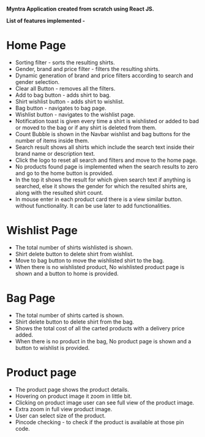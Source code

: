 

**Myntra Application created from scratch using React JS.**

**List of features implemented -**

# Home Page
* Sorting filter - sorts the resulting shirts.
* Gender, brand and price filter - filters the resulting shirts.
* Dynamic generation of brand and price filters according to search and gender selection.
* Clear all Button - removes all the filters.
* Add to bag button - adds shirt to bag.
* Shirt wishlist button - adds shirt to wishlist.
* Bag button - navigates to bag page.
* Wishlist button - navigates to the wishlist page.
* Notification toast is given every time a shirt is wishlisted or added to bad or moved to the bag or if any shirt is deleted from them.
* Count Bubble is shown in the Navbar wishlist and bag buttons for the number of items inside them.
* Search result shows all shirts which include the search text inside their brand name or description text.
* Click the logo to reset all search and filters and move to the home page.
* No products found page is implemented when the search results to zero and go to the home button is provided.
* In the top it shows the result for which given search text if anything is searched, else it shows the gender for which the resulted shirts are, along with the resulted shirt count.
* In mouse enter in each product card there is a view similar button. without functionality. It can be use later to add functionalities. 

# Wishlist Page
* The total number of shirts wishlisted is shown.
* Shirt delete button to delete shirt from wishlist.
* Move to bag button to move the wishlisted shirt to the bag.
* When there is no wishlisted product, No wishlisted product page is shown and a button to home is provided.

# Bag Page
* The total number of shirts carted is shown.
* Shirt delete button to delete shirt from the bag.
* Shows the total cost of all the carted products with a delivery price added.
* When there is no product in the bag, No product page is shown and a button to wishlist is provided.

# Product page
* The product page shows the product details.
* Hovering on product image it zoom in little bit.
* Clicking on product image user can see full view of the product image.
* Extra zoom in full view product image.
* User can select size of the product. 
* Pincode checking - to check if the product is available at those pin code.

